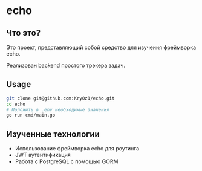 # echo
## Что это?
Это проект, представляющий собой средство для изучения фреймворка echo.

Реализован backend простого трэкера задач.

## Usage
```bash
git clone git@github.com:Kry0z1/echo.git
cd echo
# Положить в .env необходимые значения
go run cmd/main.go
```

## Изученные технологии
 - Использование фреймворка echo для роутинга
 - JWT аутентификация
 - Работа с PostgreSQL с помощью GORM